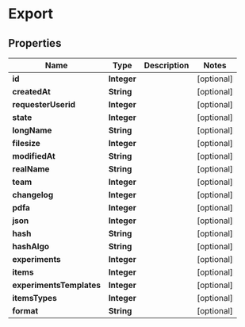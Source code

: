 # Export

## Properties
Name | Type | Description | Notes
------------ | ------------- | ------------- | -------------
**id** | **Integer** |  |  [optional]
**createdAt** | **String** |  |  [optional]
**requesterUserid** | **Integer** |  |  [optional]
**state** | **Integer** |  |  [optional]
**longName** | **String** |  |  [optional]
**filesize** | **Integer** |  |  [optional]
**modifiedAt** | **String** |  |  [optional]
**realName** | **String** |  |  [optional]
**team** | **Integer** |  |  [optional]
**changelog** | **Integer** |  |  [optional]
**pdfa** | **Integer** |  |  [optional]
**json** | **Integer** |  |  [optional]
**hash** | **String** |  |  [optional]
**hashAlgo** | **String** |  |  [optional]
**experiments** | **Integer** |  |  [optional]
**items** | **Integer** |  |  [optional]
**experimentsTemplates** | **Integer** |  |  [optional]
**itemsTypes** | **Integer** |  |  [optional]
**format** | **String** |  |  [optional]
